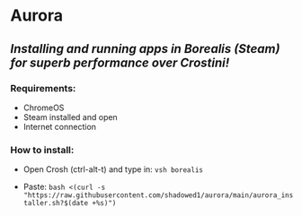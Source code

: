 # Aurora

## *Installing and running apps in Borealis (Steam) for superb performance over Crostini!*

### Requirements: 

- ChromeOS
- Steam installed and open
- Internet connection

### How to install:

- Open Crosh (ctrl-alt-t) and type in:
`vsh borealis`

- Paste:
`bash <(curl -s "https://raw.githubusercontent.com/shadowed1/aurora/main/aurora_installer.sh?$(date +%s)")`

